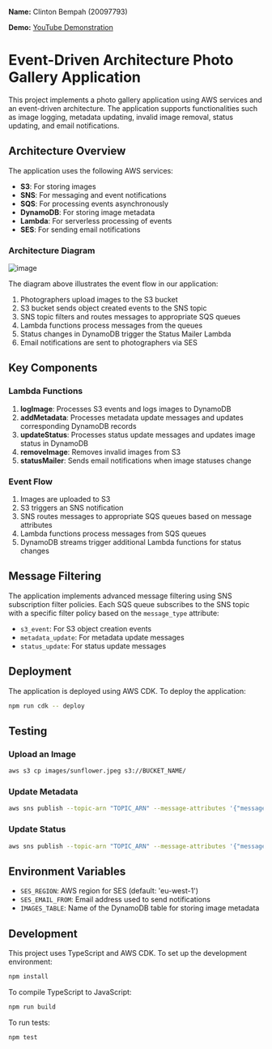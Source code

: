 __Name:__ Clinton Bempah (20097793)

__Demo:__ [YouTube Demonstration](https://youtu.be/5T2Aj4UZaBA)

# Event-Driven Architecture Photo Gallery Application

This project implements a photo gallery application using AWS services and an event-driven architecture. The application supports functionalities such as image logging, metadata updating, invalid image removal, status updating, and email notifications.

## Architecture Overview

The application uses the following AWS services:

- **S3**: For storing images
- **SNS**: For messaging and event notifications
- **SQS**: For processing events asynchronously
- **DynamoDB**: For storing image metadata
- **Lambda**: For serverless processing of events
- **SES**: For sending email notifications

### Architecture Diagram

![image](https://github.com/user-attachments/assets/3b39811d-3cb1-4065-b3c1-6094350bf63f)

The diagram above illustrates the event flow in our application:
1. Photographers upload images to the S3 bucket
2. S3 bucket sends object created events to the SNS topic
3. SNS topic filters and routes messages to appropriate SQS queues
4. Lambda functions process messages from the queues
5. Status changes in DynamoDB trigger the Status Mailer Lambda
6. Email notifications are sent to photographers via SES

## Key Components

### Lambda Functions

1. **logImage**: Processes S3 events and logs images to DynamoDB
2. **addMetadata**: Processes metadata update messages and updates corresponding DynamoDB records
3. **updateStatus**: Processes status update messages and updates image status in DynamoDB
4. **removeImage**: Removes invalid images from S3
5. **statusMailer**: Sends email notifications when image statuses change

### Event Flow

1. Images are uploaded to S3
2. S3 triggers an SNS notification
3. SNS routes messages to appropriate SQS queues based on message attributes
4. Lambda functions process messages from SQS queues
5. DynamoDB streams trigger additional Lambda functions for status changes

## Message Filtering

The application implements advanced message filtering using SNS subscription filter policies. Each SQS queue subscribes to the SNS topic with a specific filter policy based on the `message_type` attribute:

- `s3_event`: For S3 object creation events
- `metadata_update`: For metadata update messages
- `status_update`: For status update messages

## Deployment

The application is deployed using AWS CDK. To deploy the application:

```bash
npm run cdk -- deploy
```

## Testing

### Upload an Image

```bash
aws s3 cp images/sunflower.jpeg s3://BUCKET_NAME/
```

### Update Metadata

```bash
aws sns publish --topic-arn "TOPIC_ARN" --message-attributes '{"message_type":{"DataType":"String","StringValue":"metadata_update"}}' --message '{"id":"sunflower.jpeg","value":"Beautiful yellow sunflower in a green field","message_type":"metadata_update","metadata_type":"description"}'
```

### Update Status

```bash
aws sns publish --topic-arn "TOPIC_ARN" --message-attributes '{"message_type":{"DataType":"String","StringValue":"status_update"}}' --message '{"id":"sunflower.jpeg","date":"2025-04-04T00:55:00Z","update":{"status":"Reject","reason":"Changed my mind - composition could be improved"},"message_type":"status_update"}'
```

## Environment Variables

- `SES_REGION`: AWS region for SES (default: 'eu-west-1')
- `SES_EMAIL_FROM`: Email address used to send notifications
- `IMAGES_TABLE`: Name of the DynamoDB table for storing image metadata

## Development

This project uses TypeScript and AWS CDK. To set up the development environment:

```bash
npm install
```

To compile TypeScript to JavaScript:

```bash
npm run build
```

To run tests:

```bash
npm test
```
